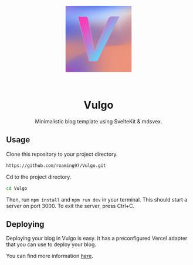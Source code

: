 [<p align="center"><img width=180 src="./static/favicon.png"></p>](https://vulgo.vercel.app)
<br/>

<h1 align="center">Vulgo</h1>
<p align="center">
    Minimalistic blog template using SvelteKit & mdsvex.
</p>

## Usage

Clone this repository to your project directory.

```bash
https://github.com/roaming97/Vulgo.git
```

Cd to the project directory.

```bash
cd Vulgo
```

Then, run `npm install` and `npm run dev` in your terminal.
This should start a server on port 3000.
To exit the server, press Ctrl+C.

## Deploying

Deploying your blog in Vulgo is easy. It has a preconfigured Vercel adapter that you can use to deploy your blog.

You can find more information [here](https://vercel.com/guides/deploying-svelte-with-vercel).
